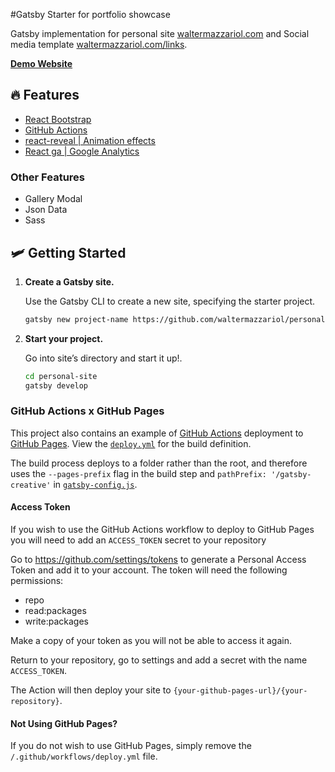 #Gatsby Starter for portfolio showcase

Gatsby implementation for personal site [waltermazzariol.com](https://waltermazzariol.com/) and Social media template [waltermazzariol.com/links](https://waltermazzariol.com/links).

[**Demo Website**](https://waltermazzariol.com/)

## 🔥 Features

- [React Bootstrap](https://react-bootstrap.github.io)
- [GitHub Actions](https://github.com/features/actions)
- [react-reveal | Animation effects](https://www.react-reveal.com/)
- [React ga | Google Analytics](https://github.com/react-ga/react-ga)

### Other Features

- Gallery Modal
- Json Data
- Sass

## 🛩 Getting Started

1.  **Create a Gatsby site.**

    Use the Gatsby CLI to create a new site, specifying the starter project.
    
    ```sh
    gatsby new project-name https://github.com/waltermazzariol/personal-site
    ```

2.  **Start your project.**

    Go into site’s directory and start it up!.

    ```sh
    cd personal-site
    gatsby develop
    ```

### GitHub Actions x GitHub Pages

This project also contains an example of [GitHub Actions](https://github.com/features/actions) deployment to [GitHub Pages](https://pages.github.com). View the [`deploy.yml`](https://github.com/JohnJKerr/gatsby-creative/blob/master/.github/workflows/deploy.yml) for the build definition.

The build process deploys to a folder rather than the root, and therefore uses the `--pages-prefix` flag in the build step and `pathPrefix: '/gatsby-creative'` in [`gatsby-config.js`](https://github.com/JohnJKerr/gatsby-creative/blob/master/gatsby-config.js).

#### Access Token

If you wish to use the GitHub Actions workflow to deploy to GitHub Pages you will need to add an `ACCESS_TOKEN` secret to your repository

Go to https://github.com/settings/tokens to generate a Personal Access Token and add it to your account. The token will need the following permissions:

- repo
- read:packages
- write:packages

Make a copy of your token as you will not be able to access it again.

Return to your repository, go to settings and add a secret with the name `ACCESS_TOKEN`.

The Action will then deploy your site to `{your-github-pages-url}/{your-repository}`.
 
#### Not Using GitHub Pages?

If you do not wish to use GitHub Pages, simply remove the `/.github/workflows/deploy.yml` file.
